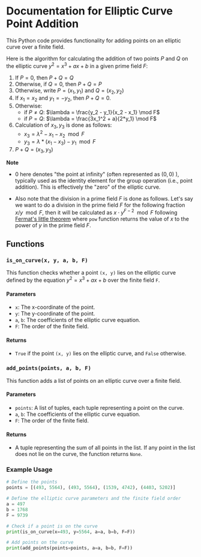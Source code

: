 # Documentation for Elliptic Curve Point Addition

This Python code provides functionality for adding points on an elliptic curve over a finite field. 

Here is the algorithm for calculating the addition of two points $P$ and $Q$ on the elliptic curve $y^2 = x^3 + ax + b$  in a given prime field $F$:

1. If $P = 0$, then $P + Q = Q$
2. Otherwise, if $Q = 0$, then $P + Q = P$
3. Otherwise, write $P = (x_1, y_1)$ and $Q = (x_2,y_2)$
4. If $x_1 = x_2$ and $y_1 = - y_2$, then $P + Q = 0$.
5. Otherwise:
	- if $P \neq Q$: $\lambda = \frac{y_2 - y_1}{x_2 - x_1} \mod F$
	- if $P = Q$: $\lambda = \frac{3x_1^2 + a}{2*y_1} \mod F$
6. Calculation of $x_3,y_3$ is done as follows:
	-  $x_3 = \lambda^2 - x_1 - x_2 \mod F$
	-  $y_3 = \lambda*( x_1 - x_3) - y_1 \mod F$
7. $P + Q = (x_3,y_3)$

**Note** 
- $0$ here denotes "the point at infinity" (often represented as $(0,0)$ ), typically used as the identity element for the group operation (i.e., point addition). This is effectively the "zero" of the elliptic curve.

- Also note that the division in a prime field $F$ is done as follows. Let's say we want to do a division in the prime field $F$ for the following fraction $x/y \mod F$, then it will be calculated as $x \cdot y^{F-2} \mod F$ following [Fermat's little theorem](https://en.wikipedia.org/wiki/Fermat%27s_little_theorem) where `pow` function returns the value of $x$ to the power of $y$ in the prime field $F$. 

## Functions

### `is_on_curve(x, y, a, b, F)`

This function checks whether a point `(x, y)` lies on the elliptic curve defined by the equation $y^2 = x^3 + ax + b$ over the finite field `F`.

#### Parameters

- `x`: The x-coordinate of the point.
- `y`: The y-coordinate of the point.
- `a`, `b`: The coefficients of the elliptic curve equation.
- `F`: The order of the finite field.

#### Returns

- `True` if the point `(x, y)` lies on the elliptic curve, and `False` otherwise.

### `add_points(points, a, b, F)`

This function adds a list of points on an elliptic curve over a finite field.

#### Parameters

- `points`: A list of tuples, each tuple representing a point on the curve.
- `a`, `b`: The coefficients of the elliptic curve equation.
- `F`: The order of the finite field.


#### Returns

- A tuple representing the sum of all points in the list. If any point in the list does not lie on the curve, the function returns `None`.

### Example Usage

```python
# Define the points
points = [(493, 5564), (493, 5564), (1539, 4742), (4403, 5202)]

# Define the elliptic curve parameters and the finite field order
a = 497
b = 1768
F = 9739

# Check if a point is on the curve
print(is_on_curve(x=493, y=5564, a=a, b=b, F=F))

# Add points on the curve
print(add_points(points=points, a=a, b=b, F=F))
```
